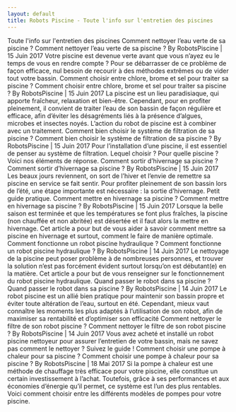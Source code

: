 ```yaml
---
layout: default
title: Robots Piscine - Toute l'info sur l'entretien des piscines
---
```


Toute l'info sur l'entretien des piscines
Comment nettoyer l’eau verte de sa piscine ?
Comment nettoyer l’eau verte de sa piscine ?
By RobotsPiscine | 15 Juin 2017
Votre piscine est devenue verte avant que vous n’ayez eu le temps de vous en rendre compte ? Pour se débarrasser de ce problème de façon efficace, nul besoin de recourir à des méthodes extrêmes ou de vider tout votre bassin.
Comment choisir entre chlore, brome et sel pour traiter sa piscine ?
Comment choisir entre chlore, brome et sel pour traiter sa piscine ?
By RobotsPiscine | 15 Juin 2017
La piscine est un lieu paradisiaque, qui apporte fraîcheur, relaxation et bien-être. Cependant, pour en profiter pleinement, il convient de traiter l’eau de son bassin de façon régulière et efficace, afin d’éviter les désagréments liés à la présence d’algues, microbes et insectes noyés. L’action du robot de piscine est à combiner avec un traitement.
Comment bien choisir le système de filtration de sa piscine ?
Comment bien choisir le système de filtration de sa piscine ?
By RobotsPiscine | 15 Juin 2017
Pour l’installation d’une piscine, il est essentiel de penser au système de filtration. Lequel choisir ? Pour quelle piscine ? Voici nos éléments de réponse.
Comment sortir d’hivernage sa piscine ?
Comment sortir d’hivernage sa piscine ?
By RobotsPiscine | 15 Juin 2017
Les beaux jours reviennent, on sort de l’hiver et l’envie de remettre sa piscine en service se fait sentir. Pour profiter pleinement de son bassin lors de l’été, une étape importante est nécessaire : la sortie d’hivernage. Petit guide pratique.
Comment mettre en hivernage sa piscine ?
Comment mettre en hivernage sa piscine ?
By RobotsPiscine | 15 Juin 2017
Lorsque la belle saison est terminée et que les températures se font plus fraîches, la piscine (non chauffée et non abritée) est désertée et il faut alors la mettre en hivernage. Cet article a pour but de vous aider à savoir comment mettre sa piscine en hivernage et surtout, comment le faire de manière optimale.
Comment fonctionne un robot piscine hydraulique ?
Comment fonctionne un robot piscine hydraulique ?
By RobotsPiscine | 14 Juin 2017
Le nettoyage de la piscine peut poser problème à de nombreuses personnes, et trouver la solution n’est pas forcément évident surtout lorsqu’on est débutant(e) en la matière. Cet article a pour but de vous renseigner sur le fonctionnement du robot piscine hydraulique.
Quand passer le robot dans sa piscine ?
Quand passer le robot dans sa piscine ?
By RobotsPiscine | 14 Juin 2017
Le robot piscine est un allié bien pratique pour maintenir son bassin propre et éviter toute altération de l’eau, surtout en été. Cependant, mieux vaut connaître les moments les plus adaptés à l’utilisation de son robot, afin de maximiser sa rentabilité et d’optimiser son efficacité
Comment nettoyer le filtre de son robot piscine ?
Comment nettoyer le filtre de son robot piscine ?
By RobotsPiscine | 14 Juin 2017
Vous avez acheté et installé un robot piscine nettoyeur pour assurer l’entretien de votre bassin, mais ne savez pas comment le nettoyer ? Suivez le guide !
Comment choisir une pompe à chaleur pour sa piscine ?
Comment choisir une pompe à chaleur pour sa piscine ?
By RobotsPiscine | 18 Mai 2017
Si la pompe à chaleur est une méthode de chauffage très efficace pour votre piscine, elle constitue un certain investissement à l’achat. Toutefois, grâce à ses performances et aux économies d’énergie qu’il permet, ce système est l’un des plus rentables. Voici comment choisir entre les différents modèles de pompes pour votre piscine.
